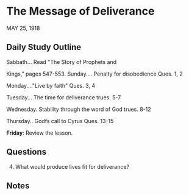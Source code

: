 # The Message of Deliverance
MAY 25, 1918

## Daily Study Outline

Sabbath... Read "The Story of Prophets and

Kings," pages 547-553. Sunday.... Penalty for disobedience Ques. 1, 2

Monday...."Live by faith" Ques. 3, 4

Tuesday... The time for deliverance trues. 5-7

Wednesday. Stability through the word of God trues. 8-12

Thursday.. Godfs call to Cyrus Ques. 13-15

**Friday**: Review the lesson.

## Questions

4. What would produce lives fit for deliverance? 

## Notes


